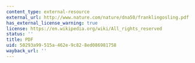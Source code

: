 ```yaml
---
content_type: external-resource
external_url: http://www.nature.com/nature/dna50/franklingosling.pdf
has_external_license_warning: true
license: https://en.wikipedia.org/wiki/All_rights_reserved
status: ''
title: PDF
uid: 50293a99-515a-462e-9c82-8ed086981758
wayback_url: ''
---
```

